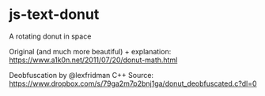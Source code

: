 # js-text-donut
A rotating donut in space

Original (and much more beautiful) + explanation:
https://www.a1k0n.net/2011/07/20/donut-math.html

Deobfuscation by @lexfridman C++ Source:
https://www.dropbox.com/s/79ga2m7p2bnj1ga/donut_deobfuscated.c?dl=0
